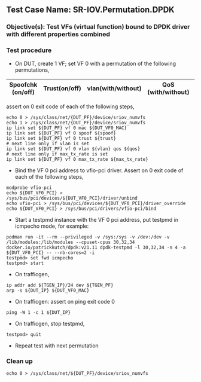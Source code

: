 
## Test Case Name: SR-IOV.Permutation.DPDK

### Objective(s): Test VFs (virtual function) bound to DPDK driver with different properties combined

### Test procedure

* On DUT, create 1 VF; set VF 0 with a permutation of the following permutations,

| Spoofchk (on/off) | Trust(on/off) | vlan(with/without) | QoS (with/without) | max_tx_rate (with/without) |
| --- | --- | --- | --- | --- |

assert on 0 exit code of each of the following steps,
```
echo 0 > /sys/class/net/{DUT_PF}/device/sriov_numvfs
echo 1 > /sys/class/net/{DUT_PF}/device/sriov_numvfs
ip link set ${DUT_PF} vf 0 mac ${DUT_VF0_MAC}
ip link set ${DUT_PF} vf 0 spoof ${spoof}
ip link set ${DUT_PF} vf 0 trust ${trust}
# next line only if vlan is set
ip link set ${DUT_PF} vf 0 vlan ${vlan} qos ${qos}
# next line only if max_tx_rate is set
ip link set ${DUT_PF} vf 0 max_tx_rate ${max_tx_rate}
```

* Bind the VF 0 pci address to vfio-pci driver. Assert on 0 exit code of each of the following steps,
```
modprobe vfio-pci
echo ${DUT_VF0_PCI} > /sys/bus/pci/devices/${DUT_VF0_PCI}/driver/unbind
echo vfio-pci > /sys/bus/pci/devices/${DUT_VF0_PCI}/driver_override
echo ${DUT_VF0_PCI} > /sys/bus/pci/drivers/vfio-pci/bind
```

* Start a testpmd instance with the VF 0 pci address, put testpmd in icmpecho mode, for example:
```
podman run -it --rm --privileged -v /sys:/sys -v /dev:/dev -v /lib/modules:/lib/modules --cpuset-cpus 30,32,34 docker.io/patrickkutch/dpdk:v21.11 dpdk-testpmd -l 30,32,34 -n 4 -a ${DUT_VF0_PCI} -- --nb-cores=2 -i
testpmd> set fwd icmpecho
testpmd> start
```

* On trafficgen,
```
ip addr add ${TGEN_IP}/24 dev ${TGEN_PF}
arp -s ${DUT_IP} ${DUT_VF0_MAC}
```

* On trafficgen: assert on ping exit code 0
```
ping -W 1 -c 1 ${DUT_IP}
```

* On trafficgen, stop testpmd,
```
testpmd> quit
```

* Repeat test with next permutation

### Clean up
```
echo 0 > /sys/class/net/${DUT_PF}/device/sriov_numvfs
```
